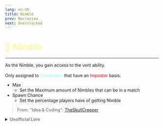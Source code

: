 ```yaml
---
lang: en-US
title: Nimble
prev: Necroview
next: Overclocked
---
```


# <font color=#fffaa6>🔋 <b>Nimble</b></font> <Badge text="Helpful" type="tip" vertical="middle"/>
---

As the Nimble, you gain access to the vent ability.<br><br>
Only assigned to <font color=#8cffff>Crewmates</font> that have an <font color=red>Impostor</font> basis.
* Max
  * Set the Maximum amount of Nimbles that can be in a match
* Spawn Chance
  * Set the percentage players have of getting Nimble

> From: "Idea & Coding": [TheSkullCreeper](https://github.com/Loonie-Toons/)

<details>
<summary><b><font color=gray>Unofficial Lore</font></b></summary>

Placeholder: This role is a ROLE OH EM GOSH
> Submitted by: Member
</details>